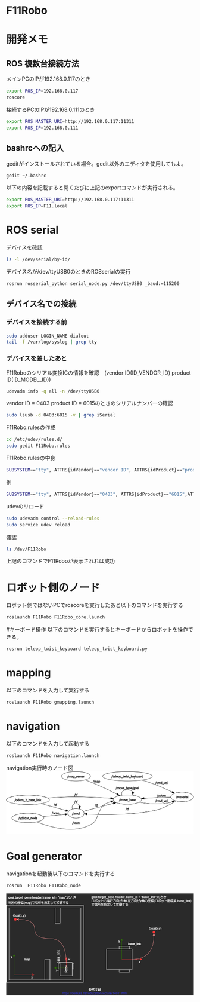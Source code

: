 # F11Robo
# 開発メモ
## ROS 複数台接続方法
メインPCのIPが192.168.0.117のとき
```bash
export ROS_IP=192.168.0.117
roscore
```
接続するPCのIPが192.168.0.111のとき
```bash
export ROS_MASTER_URI=http://192.168.0.117:11311
export ROS_IP=192.168.0.111
```
## bashrcへの記入
geditがインストールされている場合。gedit以外のエディタを使用してもよ。
```bash
gedit ~/.bashrc
```
以下の内容を記載すると開くたびに上記のexportコマンドが実行される。
```bash
export ROS_MASTER_URI=http://192.168.0.117:11311
export ROS_IP=F11.local
```
# ROS serial
デバイスを確認
```bash
ls -l /dev/serial/by-id/
```
デバイス名が/dev/ttyUSB0のときのROSserialの実行
```bash
rosrun rosserial_python serial_node.py /dev/ttyUSB0 _baud:=115200
```
## デバイス名での接続
### デバイスを接続する前
```bash
sudo adduser LOGIN_NAME dialout
tail -f /var/log/syslog | grep tty
```
### デバイスを差したあと
F11Roboのシリアル変換ICの情報を確認　(vendor ID(ID_VENDOR_ID) product ID(ID_MODEL_ID))
```bash
udevadm info -q all -n /dev/ttyUSB0
```
vendor ID = 0403 product ID = 6015のときのシリアルナンバーの確認
```bash
sudo lsusb -d 0403:6015 -v | grep iSerial
```
F11Robo.rulesの作成
```bash
cd /etc/udev/rules.d/
sudo gedit F11Robo.rules
```
F11Robo.rulesの中身
```bash
SUBSYSTEM=="tty", ATTRS{idVendor}=="vendor ID", ATTRS{idProduct}=="product ID",ATTRS{serial}=="シリアルナンバー", MODE:="0666", GROUP:="dialout",  SYMLINK+="F11Robo"
```
例
```bash
SUBSYSTEM=="tty", ATTRS{idVendor}=="0403", ATTRS{idProduct}=="6015",ATTRS{serial}=="DN048E5K", MODE:="0666", GROUP:="dialout",  SYMLINK+="F11Robo"
```
udevのリロード
```bash
sudo udevadm control --reload-rules
sudo service udev reload
```
確認
```bash
ls /dev/F11Robo
```
上記のコマンドでF11Roboが表示されれば成功
# ロボット側のノード
ロボット側ではないPCでroscoreを実行したあと以下のコマンドを実行する
```bash
roslaunch F11Robo F11Robo_core.launch
```
#キーボード操作
以下のコマンドを実行するとキーボードからロボットを操作できる。
```bash
rosrun teleop_twist_keyboard teleop_twist_keyboard.py
```
# mapping
以下のコマンドを入力して実行する
```bash
roslaunch F11Robo gmapping.launch
```
# navigation
以下のコマンドを入力して起動する    
```bash
roslaunch F11Robo navigation.launch
```
navigation実行時のノード図
![node](/image/rosgraph.png)
# Goal generator
navigationを起動後以下のコマンドを実行する
```bash
rosrun  F11Robo F11Robo_node
```
![goal](/image/goal.png)
